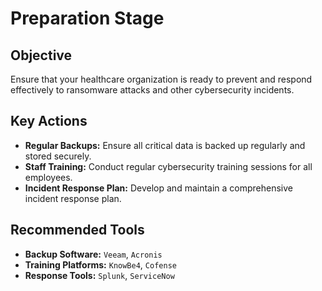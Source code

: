 # Preparation Stage

## Objective

Ensure that your healthcare organization is ready to prevent and respond effectively to ransomware attacks and other cybersecurity incidents.

## Key Actions

- **Regular Backups:** Ensure all critical data is backed up regularly and stored securely.
- **Staff Training:** Conduct regular cybersecurity training sessions for all employees.
- **Incident Response Plan:** Develop and maintain a comprehensive incident response plan.

## Recommended Tools

- **Backup Software:** `Veeam`, `Acronis`
- **Training Platforms:** `KnowBe4`, `Cofense`
- **Response Tools:** `Splunk`, `ServiceNow`

